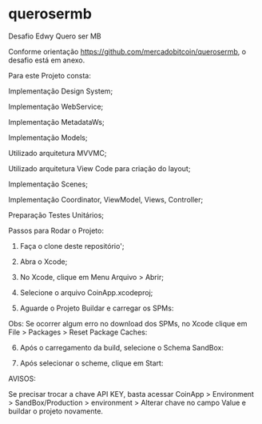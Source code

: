# querosermb
Desafio Edwy Quero ser MB

Conforme orientação https://github.com/mercadobitcoin/querosermb, o desafio está em anexo. 

Para este Projeto consta:

Implementação Design System;

Implementação WebService;

Implementação MetadataWs;

Implementação Models;

Utilizado arquitetura MVVMC;

Utilizado arquitetura View Code para criação do layout;

Implementação Scenes;

Implementação Coordinator, ViewModel, Views, Controller;

Preparação Testes Unitários;

Passos para Rodar o Projeto:

1) Faça o clone deste repositório';

2) Abra o Xcode;

3) No Xcode, clique em Menu Arquivo > Abrir;

4) Selecione o arquivo CoinApp.xcodeproj;

5) Aguarde o Projeto Buildar e carregar os SPMs:

Obs: Se ocorrer algum erro no download dos SPMs, no Xcode clique em File > Packages > Reset Package Caches:

6) Após o carregamento da build, selecione o Schema SandBox:

7) Após selecionar o scheme, clique em Start:

AVISOS:

Se precisar trocar a chave API KEY, basta acessar CoinApp > Environment > SandBox/Production > environment > Alterar chave no campo Value e buildar o projeto novamente.
